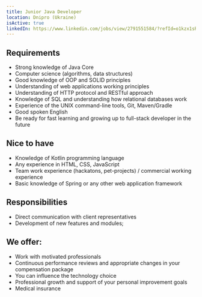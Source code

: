 ```yaml
---
title: Junior Java Developer
location: Dnipro (Ukraine)
isActive: true
linkedIn: https://www.linkedin.com/jobs/view/2791551584/?refId=o1kzx1sRjp8KtR57P0hydQ%3D%3D&trackingId=XNLQ0MEyXbX2nk9WASZkBg%3D%3D
---
```

## Requirements

* Strong knowledge of Java Core
* Computer science (algorithms, data structures)
* Good knowledge of OOP and SOLID principles
* Understanding of web applications working principles
* Understanding of HTTP protocol and RESTful approach
* Knowledge of SQL and understanding how relational databases work
* Experience of the UNIX command-line tools, Git, Maven/Gradle
* Good spoken English
* Be ready for fast learning and growing up to full-stack developer in the future

## **Nice to have**

* Knowledge of Kotlin programming language
* Any experience in HTML, CSS, JavaScript
* Team work experience (hackatons, pet-projects) / commercial working experience
* Basic knowledge of Spring or any other web application framework

## Responsibilities

* Direct communication with client representatives
* Development of new features and modules;

## We offer:

* Work with motivated professionals
* Continuous performance reviews and appropriate changes in your compensation
  package
* You can influence the technology choice
* Professional growth and support of your personal improvement goals
* Medical insurance